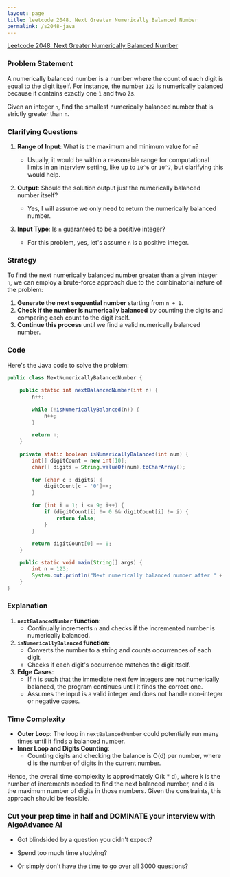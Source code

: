 ```yaml
---
layout: page
title: leetcode 2048. Next Greater Numerically Balanced Number
permalink: /s2048-java
---
```

[Leetcode 2048. Next Greater Numerically Balanced Number](https://algoadvance.github.io/algoadvance/l2048)
### Problem Statement

A numerically balanced number is a number where the count of each digit is equal to the digit itself. For instance, the number `122` is numerically balanced because it contains exactly one `1` and two `2`s.

Given an integer `n`, find the smallest numerically balanced number that is strictly greater than `n`.

### Clarifying Questions

1. **Range of Input**: What is the maximum and minimum value for `n`? 
    - Usually, it would be within a reasonable range for computational limits in an interview setting, like up to `10^6` or `10^7`, but clarifying this would help.

2. **Output**: Should the solution output just the numerically balanced number itself?
    - Yes, I will assume we only need to return the numerically balanced number.

3. **Input Type**: Is `n` guaranteed to be a positive integer?
    - For this problem, yes, let's assume `n` is a positive integer.

### Strategy

To find the next numerically balanced number greater than a given integer `n`, we can employ a brute-force approach due to the combinatorial nature of the problem:

1. **Generate the next sequential number** starting from `n + 1`.
2. **Check if the number is numerically balanced** by counting the digits and comparing each count to the digit itself.
3. **Continue this process** until we find a valid numerically balanced number.

### Code

Here's the Java code to solve the problem:

```java
public class NextNumericallyBalancedNumber {
    
    public static int nextBalancedNumber(int n) {
        n++;
        
        while (!isNumericallyBalanced(n)) {
            n++;
        }
        
        return n;
    }
    
    private static boolean isNumericallyBalanced(int num) {
        int[] digitCount = new int[10];
        char[] digits = String.valueOf(num).toCharArray();
        
        for (char c : digits) {
            digitCount[c - '0']++;
        }
        
        for (int i = 1; i <= 9; i++) {
            if (digitCount[i] != 0 && digitCount[i] != i) {
                return false;
            }
        }
        
        return digitCount[0] == 0;
    }

    public static void main(String[] args) {
        int n = 123;
        System.out.println("Next numerically balanced number after " + n + " is " + nextBalancedNumber(n));
    }
}
```

### Explanation

1. **`nextBalancedNumber` function**:
    - Continually increments `n` and checks if the incremented number is numerically balanced.
2. **`isNumericallyBalanced` function**:
    - Converts the number to a string and counts occurrences of each digit.
    - Checks if each digit's occurrence matches the digit itself.
3. **Edge Cases**:
    - If `n` is such that the immediate next few integers are not numerically balanced, the program continues until it finds the correct one.
    - Assumes the input is a valid integer and does not handle non-integer or negative cases.

### Time Complexity

- **Outer Loop**: The loop in `nextBalancedNumber` could potentially run many times until it finds a balanced number.
- **Inner Loop and Digits Counting**:
    - Counting digits and checking the balance is O(d) per number, where d is the number of digits in the current number.

Hence, the overall time complexity is approximately O(k * d), where k is the number of increments needed to find the next balanced number, and d is the maximum number of digits in those numbers. Given the constraints, this approach should be feasible.


### Cut your prep time in half and DOMINATE your interview with [AlgoAdvance AI](https://algoAdvance.com)

- Got blindsided by a question you didn't expect?

- Spend too much time studying?

- Or simply don't have the time to go over all 3000 questions?

